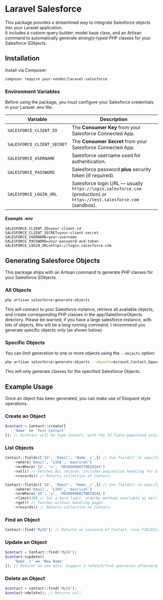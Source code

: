 # Laravel Salesforce

This package provides a streamlined way to integrate Salesforce objects into your Laravel application.  
It includes a custom query builder, model base class, and an Artisan command to automatically generate strongly-typed PHP classes for your Salesforce SObjects.

## Installation

Install via Composer:

```bash
composer require your-vendor/laravel-salesforce
```

### Environment Variables

Before using the package, you must configure your Salesforce credentials in your Laravel .env file:

| Variable                   | Description                                                                                                            |
| -------------------------- | ---------------------------------------------------------------------------------------------------------------------- |
| `SALESFORCE_CLIENT_ID`     | The **Consumer Key** from your Salesforce Connected App.                                                               |
| `SALESFORCE_CLIENT_SECRET` | The **Consumer Secret** from your Salesforce Connected App.                                                            |
| `SALESFORCE_USERNAME`      | Salesforce username used for authentication.                                                                           |
| `SALESFORCE_PASSWORD`      | Salesforce password **plus** security token (if required).                                                             |
| `SALESFORCE_LOGIN_URL`     | Salesforce login URL — usually `https://login.salesforce.com` (production) or `https://test.salesforce.com` (sandbox). |

#### Example .env

```env
SALESFORCE_CLIENT_ID=your-client-id
SALESFORCE_CLIENT_SECRET=your-client-secret
SALESFORCE_USERNAME=your-username
SALESFORCE_PASSWORD=your-password-and-token
SALESFORCE_LOGIN_URL=https://login.salesforce.com
```

## Generating Salesforce Objects

This package ships with an Artisan command to generate PHP classes for your Salesforce SObjects.

### All Objects

```bash
php artisan salesforce:generate-objects
```

This will connect to your Salesforce instance, retrieve all available objects, and create corresponding PHP classes in the app/SalesforceObjects directory.
Please be warned, if you have a large salesforce instance, with lots of objects, this will be a long running command. I recommend you generate specific objects only
(as shown below).

### Specific Objects

You can limit generation to one or more objects using the `--objects` option:

```bash
php artisan salesforce:generate-objects --objects=Account,Contact,Opportunity
```

This will only generate classes for the specified Salesforce Objects.

## Example Usage

Once an object has been generated, you can make use of Eloquent style operations.

### Create an Object

```php
$contact = Contact::create([
    'Name' => 'Test Contact'
]); // $contact will be type Contact, with the Id field populated only.
```

### List Objects

```php
Contact::fields(['Id', 'Email', 'Name__c',]) // Use fields() to specify limited field sets for queries
    ->where('Email', 'LIKE', 'maurice%')
    ->orWhere('Id', '=', '003D000002TND2QIAX')
    ->all() // Fetches ALL records, includes pagination handling for Salesforce 2000 row pages.
    ->records() // Returns collection of Contact;
```

```php
Contact::fields(['Id', 'Email', 'Name__c',]) // Use fields() to specify limited field sets for queries
    ->where('Email', 'LIKE', 'maurice%')
    ->orWhere('Id', '=', '003D000002TND2QIAX')
    ->limit(20) // Set a hard limit. orderBy methods available as well.
    ->get() // Fetches without handling pages.
    ->records() // Returns collection of Contact;
```

### Find an Object

```php
Contact::find('MyId'); // Returns an instance of Contact, runs FIELDS(ALL) behind the scenes.
```

### Update an Object

```php
$contact = Contact::find('MyId');
$contact->update([
    'Name__c' => 'New Name'
]); // Returns no new data. Suggest a refetch/find operation afterwards to update state.
```

### Delete an Object

```php
$contact = Contact::find('MyId');
$contact->delete(); // Returns null
```

